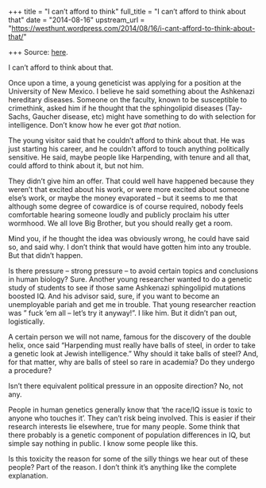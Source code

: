 +++
title = "I can’t afford to think"
full_title = "I can’t afford to think about that"
date = "2014-08-16"
upstream_url = "https://westhunt.wordpress.com/2014/08/16/i-cant-afford-to-think-about-that/"

+++
Source: [here](https://westhunt.wordpress.com/2014/08/16/i-cant-afford-to-think-about-that/).

I can’t afford to think about that.

Once upon a time, a young geneticist was applying for a position at the
University of New Mexico. I believe he said something about the
Ashkenazi hereditary diseases. Someone on the faculty, known to be
susceptible to crimethink, asked him if he thought that the sphingolipid
diseases (Tay-Sachs, Gaucher disease, etc) might have something to do
with selection for intelligence. Don’t know how he ever got *that*
notion.

The young visitor said that he couldn’t afford to think about that. He
was just starting his career, and he couldn’t afford to touch anything
politically sensitive. He said, maybe people like Harpending, with
tenure and all that, could afford to think about it, but not him.

They didn’t give him an offer. That could well have happened because
they weren’t that excited about his work, or were more excited about
someone else’s work, or maybe the money evaporated – but it seems to me
that although some degree of cowardice is of course required, nobody
feels comfortable hearing someone loudly and publicly proclaim his utter
wormhood. We all love Big Brother, but you should really get a room.

Mind you, if he thought the idea was obviously wrong, he could have said
so, and said why. I don’t think that would have gotten him into any
trouble. But that didn’t happen.

Is there pressure – strong pressure – to avoid certain topics and
conclusions in human biology? Sure. Another young researcher wanted to
do a genetic study of students to see if those same Ashkenazi
sphingolipid mutations boosted IQ. And his advisor said, sure, if you
want to become an unemployable pariah and get me in trouble. That young
researcher reaction was ” fuck ’em all – let’s try it anyway!”. I like
him. But it didn’t pan out, logistically.

A certain person we will not name, famous for the discovery of the
double helix, once said “Harpending must really have balls of steel, in
order to take a genetic look at Jewish intelligence.” Why should it
take balls of steel? And, for that matter, why are balls of steel so
rare in academia? Do they undergo a procedure?

Isn’t there equivalent political pressure in an opposite direction? No,
not any.

People in human genetics generally know that ‘the race/IQ issue is toxic
to anyone who touches it’. They can’t risk being involved. This is
easier if their research interests lie elsewhere, true for many people.
Some think that there probably is a genetic component of population
differences in IQ, but simple say nothing in public. I know some people
like this.

Is this toxicity the reason for some of the silly things we hear out of
these people? Part of the reason. I don’t think it’s anything like the
complete explanation.















